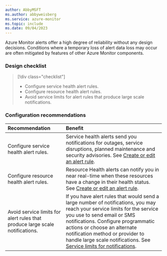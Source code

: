 ```yaml
---
author: AbbyMSFT
ms.author: abbyweisberg
ms.service: azure-monitor
ms.topic: include
ms.date: 09/04/2023
---
```


Azure Monitor alerts offer a high degree of reliability without any design decisions. Conditions where a temporary loss of alert data loss may occur are often mitigated by features of other Azure Monitor components.

### Design checklist

> [!div class="checklist"]
> - Configure service health alert rules.
> - Configure resource health alert rules.
> - Avoid service limits for alert rules that produce large scale notifications.
 
### Configuration recommendations

| Recommendation | Benefit |
|:---|:---|
|Configure service health alert rules.| Service health alerts send you notifications for outages, service disruptions, planned maintenance and security advisories. See [Create or edit an alert rule](../alerts/alerts-create-new-alert-rule.md).|
|Configure resource health alert rules.|Resource Health alerts can notify you in near real-time when these resources have a change in their health status. See [Create or edit an alert rule](../alerts/alerts-create-new-alert-rule.md).|
|Avoid service limits for alert rules that produce large scale notifications.|If you have alert rules that would send a large number of notifications, you may reach your service limits for the service you use to send email or SMS notifications. Configure programmatic actions or choose an alternate notification method or provider to handle large scale notifications. See [Service limits for notifications](../alerts/action-groups.md#service-limits-for-notifications).|
